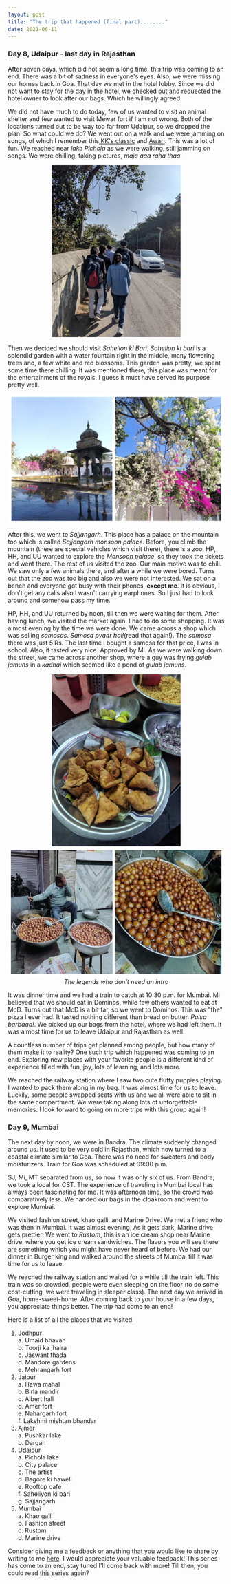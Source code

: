 ```yaml
---
layout: post
title: "The trip that happened (final part)........"
date: 2021-06-11
---
```


### Day 8, Udaipur - last day in Rajasthan

After seven days, which did not seem a long time, this trip was coming to an end. There was a bit of sadness in everyone's eyes. Also, we were missing our homes back in Goa. That day we met in the hotel lobby. Since we did not want to stay for the day in the hotel, we checked out and requested the hotel owner to look after our bags. Which he willingly agreed. 

We did not have much to do today, few of us wanted to visit an animal shelter and few wanted to visit Mewar fort if I am not wrong. Both of the locations turned out to be way too far from Udaipur, so we dropped the plan. So what could we do? We went out on a walk and we were jamming on songs, of which I remember this<a href="https://youtu.be/zZasH6qkn8M"> KK's classic</a> and <a href="https://youtu.be/9PXsfrc420w"> Awari</a>. This was a lot of fun. We reached near _lake Pichola_ as we were walking, still jamming on songs. We were chilling, taking pictures, _maja aaa raha thaa_. 

<center><img src="/img/post9/jam.jpeg" alt=" " title=" " height = "400 px" width = "300 px" ></center>
<center><em> </em></center>

Then we decided we should visit _Sahelion ki Bari_. _Sahelion ki bari_ is a splendid garden with a water fountain right in the middle, many flowering trees and, a few white and red blossoms. This garden was pretty, we spent some time there chilling. It was mentioned there, this place was meant for the entertainment of the royals. I guess it must have served its purpose pretty well.

<center><img src="/img/post9/shb.jpeg" alt=" " title=" " height = "300 px" width = "500 px" ></center>
<center><em> </em></center>

After this, we went to _Sajjangarh_. This place has a palace on the mountain top which is called _Sajjangarh monsoon palace_. Before, you climb the mountain (there are special vehicles which visit there), there is a zoo. HP, HH, and UU wanted to explore the _Monsoon palace_, so they took the tickets and went there. The rest of us visited the zoo. Our main motive was to chill. We saw only a few animals there, and after a while we were bored. Turns out that the zoo was too big and also we were not interested. We sat on a bench and everyone got busy with their phones, **except me**. It is obvious, I don't get any calls also I wasn't carrying earphones. So I just had to look around and somehow pass my time.

HP, HH, and UU returned by noon, till then we were waiting for them. After having lunch, we visited the market again. I had to do some shopping. It was almost evening by the time we were done. We came across a shop which was selling _samosas_. _Samosa pyaar hai!_(read that again!). The _samosa_ there was just 5 Rs. The last time I bought a samosa for that price, I was in school. Also, it tasted very nice. Approved by Mi. As we were walking down the street, we came across another shop, where a guy was frying _gulab jamuns_ in a _kadhai_ which seemed like a pond of _gulab jamuns_. 

<center><img src="/img/post9/samosa.jpeg" alt=" " title=" " height = "400 px" width = "300 px" ></center>
<center><em> </em></center>
<center><img src="/img/post9/gj.jpeg" alt=" " title=" " height = "300 px" width = "500 px" ></center>
<center><em> The legends who don't need an intro </em></center>

It was dinner time and we had a train to catch at 10:30 p.m. for Mumbai. Mi believed that we should eat in Dominos, while few others wanted to eat at McD. Turns out that McD is a bit far, so we went to Dominos. This was "the" pizza I ever had. It tasted nothing different than bread on butter. _Paisa barbaad!_. We picked up our bags from the hotel, where we had left them. It was almost time for us to leave Udaipur and Rajasthan as well.

A countless number of trips get planned among people, but how many of them make it to reality? One such trip which happened was coming to an end. Exploring new places with your favorite people is a different kind of experience filled with fun, joy, lots of learning, and lots more. 

We reached the railway station where I saw two cute fluffy puppies playing. I wanted to pack them along in my bag. It was almost time for us to leave. Luckily, some people swapped seats with us and we all were able to sit in the same compartment. We were taking along lots of unforgettable memories. I look forward to going on more trips with this group again!

### Day 9, Mumbai

The next day by noon, we were in Bandra. The climate suddenly changed around us. It used to be very cold in Rajasthan, which now turned to a coastal climate similar to Goa. There was no need for sweaters and body moisturizers. Train for Goa was scheduled at 09:00 p.m. 

SJ, Mi, MT separated from us, so now it was only six of us. From Bandra, we took a local for CST. The experience of traveling in Mumbai local has always been fascinating for me. It was afternoon time, so the crowd was comparatively less. We handed our bags in the cloakroom and went to explore Mumbai. 

We visited fashion street, khao galli, and Marine Drive. We met a friend who was then in Mumbai. It was almost evening, As it gets dark, Marine drive gets prettier. We went to _Rustom_, this is an ice cream shop near Marine drive, where you get ice cream sandwiches. The flavors you will see there are something which you might have never heard of before. We had our dinner in Burger king and walked around the streets of Mumbai till it was time for us to leave. 

We reached the railway station and waited for a while till the train left. This train was so crowded, people were even sleeping on the floor (to do some cost-cutting, we were traveling in sleeper class). The next day we arrived in Goa, home-sweet-home. After coming back to your house in a few days, you appreciate things better. The trip had come to an end!

Here is a list of all the places that we visited.
1. Jodhpur\
    a. Umaid bhavan\
    b. Toorji ka jhalra\
    c. Jaswant thada\
    d. Mandore gardens\
    e. Mehrangarh fort
2. Jaipur\
    a. Hawa mahal\
    b. Birla mandir\
    c. Albert hall\
    d. Amer fort\
    e. Nahargarh fort\
    f. Lakshmi mishtan bhandar
3. Ajmer\
    a. Pushkar lake\
    b. Dargah
4. Udaipur\
    a. Pichola lake\
    b. City palace\
    c. The artist\
    d. Bagore ki haweli\
    e. Rooftop cafe\
    f. Saheliyon ki bari\
    g. Sajjangarh
5. Mumbai\
    a. Khao galli\
    b. Fashion street\
    c. Rustom\
    d. Marine drive

Consider giving me a feedback or anything that you would like to share by writing to me <a href="mailto:kedarmahale1@gmail.com">here</a>. I would appreciate your valuable feedback! This series has come to an end, stay tuned I'll come back with more! Till then, you could read <a href="https://kedarmahale.github.io/blog/2021/05/09/trip-that-happened">this </a> series again?




